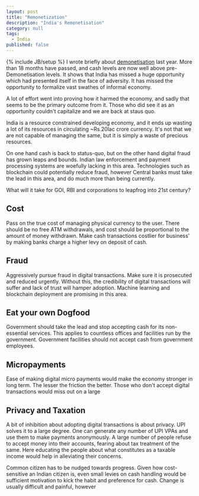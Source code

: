```yaml
---
layout: post
title: "Remonetization"
description: "India's Remonetisation"
category: null
tags: 
  - India
published: false
---
```

 
{% include JB/setup %}
I wrote briefly about [demonetisation](https://umangsaini.in/2016/12/tragedy/) last year. More than 18 months have passed, and cash levels are now well above pre-Demonetisation levels. It shows that India has missed a huge opportunity which had presented itself in the face of adversity. It has missed the opportunity to formalize vast swathes of informal economy.

A lot of effort went into proving how it harmed the economy, and sadly that seems to be the primary outcome from it. Those who did see it as an opportunity couldn't capitalize and we are back at staus quo.

India is a resource constrained developing economy, and it ends up wasting a lot of its resources in circulating ~Rs.20lac crore currency. It's not that we are not capable of managing the same, but it is simply a waste of precious resources.

On one hand cash is back to status-quo, but on the other hand digital fraud has grown leaps and bounds. Indian law enforcement and payment processing systems are woefully lacking in this area. Technologies such as blockchain could potentially reduce fraud, however Central banks must take the lead in this area, and do much more than being currently.

What will it take for GOI, RBI and corporations to leapfrog into 21st century?

## Cost
Pass on the true cost of managing physical currency to the user. There should be no free ATM withdrawals, and cost should be proportional to the amount of money withdrawn. Make cash transactions costlier for business' by making banks charge a higher levy on deposit of cash.

## Fraud
Aggressively pursue fraud in digital transactions. Make sure it is prosecuted and reduced urgently. Without this, the credibility of digital transactions will suffer and lack of trust will hamper adoption. Machine learning and blockchain deployment are promising in this area.

## Eat your own Dogfood
Government should take the lead and stop accepting cash for its non-essential services. This applies to countless offices and facilities run by the government. Government facilities should not accept cash from government employees.

## Micropayments
Ease of making digital micro payments would make the economy stronger in long term. The lesser the friction the better. Those who don't accept digital transactions would miss out on a large

## Privacy and Taxation
A bit of inhibition about adopting digital transactions is about privacy. UPI solves it to a large degree. One can generate any number of UPI VPAs and use them to make payments anonymously. A large number of people refuse to accept money into their accounts, fearing about tax treatment of the same. Here educating the people about what constitutes as a taxable income would help in alleviating their concerns.

Common citizen has to be nudged towards progress. Given how cost-sensitive an Indian citizen is, even small levies on cash handling would be sufficient motivation to kick the habit and preference for cash. Change is usually difficult and painful, however 
